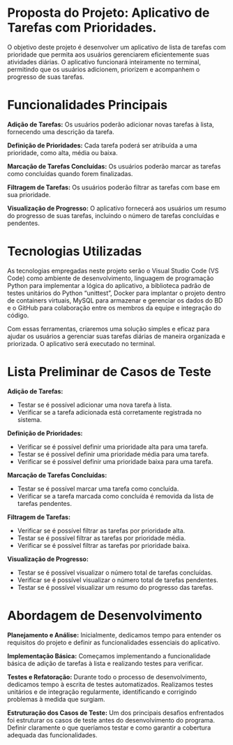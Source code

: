 # Proposta do Projeto: Aplicativo de Tarefas com Prioridades.

   O objetivo deste projeto é desenvolver um aplicativo de lista de tarefas com prioridade que permita aos usuários gerenciarem eficientemente suas atividades diárias. O aplicativo funcionará inteiramente no terminal, permitindo que os usuários adicionem, priorizem e acompanhem o progresso de suas tarefas.

# Funcionalidades Principais
   **Adição de Tarefas:** Os usuários poderão adicionar novas tarefas à lista, fornecendo uma descrição da tarefa.

   **Definição de Prioridades:** Cada tarefa poderá ser atribuída a uma prioridade, como alta, média ou baixa.

   **Marcação de Tarefas Concluídas:** Os usuários poderão marcar as tarefas como concluídas quando forem finalizadas.

   **Filtragem de Tarefas:** Os usuários poderão filtrar as tarefas com base em sua prioridade.

   **Visualização de Progresso:** O aplicativo fornecerá aos usuários um resumo do progresso de suas tarefas, incluindo o número de tarefas concluídas e pendentes.

# Tecnologias Utilizadas
   As tecnologias empregadas neste projeto serão o Visual Studio Code (VS Code) como ambiente de desenvolvimento, linguagem de programação Python para implementar a lógica do aplicativo, a biblioteca padrão de testes unitários do Python “unittest”, Docker para implantar o projeto dentro de containers virtuais, MySQL para armazenar e gerenciar os dados do BD e o GitHub para colaboração entre os membros da equipe e integração do código.

   Com essas ferramentas, criaremos uma solução simples e eficaz para ajudar os usuários a gerenciar suas tarefas diárias de maneira organizada e priorizada. O aplicativo será executado no terminal.

# Lista Preliminar de Casos de Teste
   **Adição de Tarefas:** 
   - Testar se é possível adicionar uma nova tarefa à lista.
   - Verificar se a tarefa adicionada está corretamente registrada no sistema.

   **Definição de Prioridades:**
   - Verificar se é possível definir uma prioridade alta para uma tarefa.
   - Testar se é possível definir uma prioridade média para uma tarefa.
   - Verificar se é possível definir uma prioridade baixa para uma tarefa.

   **Marcação de Tarefas Concluídas:**
   - Testar se é possível marcar uma tarefa como concluída.
   - Verificar se a tarefa marcada como concluída é removida da lista de tarefas pendentes.

   **Filtragem de Tarefas:**
   - Verificar se é possível filtrar as tarefas por prioridade alta.
   - Testar se é possível filtrar as tarefas por prioridade média.
   - Verificar se é possível filtrar as tarefas por prioridade baixa.

   **Visualização de Progresso:**
   - Testar se é possível visualizar o número total de tarefas concluídas.
   - Verificar se é possível visualizar o número total de tarefas pendentes.
   - Testar se é possível visualizar um resumo do progresso das tarefas.

# Abordagem de Desenvolvimento

**Planejamento e Análise:** Inicialmente, dedicamos tempo para entender os requisitos do projeto e definir as funcionalidades essenciais do aplicativo.

**Implementação Básica:** Começamos implementando a funcionalidade básica de adição de tarefas à lista e realizando testes para verificar.

**Testes e Refatoração:** Durante todo o processo de desenvolvimento, dedicamos tempo à escrita de testes automatizados. Realizamos testes unitários e de integração regularmente, identificando e corrigindo problemas à medida que surgiam.

**Estruturação dos Casos de Teste:** Um dos principais desafios enfrentados foi estruturar os casos de teste antes do desenvolvimento do programa. Definir claramente o que queríamos testar e como garantir a cobertura adequada das funcionalidades.